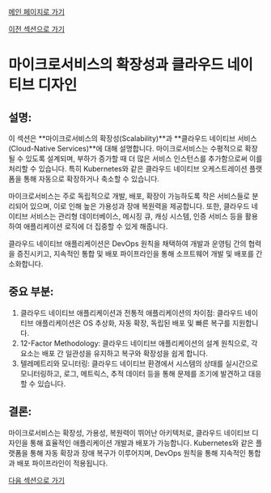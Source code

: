 [메인 페이지로 가기](main.md)

[이전 섹션으로 가기](section_3.md)

# 마이크로서비스의 확장성과 클라우드 네이티브 디자인

## 설명:

이 섹션은 **마이크로서비스의 확장성(Scalability)**과 **클라우드 네이티브 서비스(Cloud-Native Services)**에 대해 설명합니다. 마이크로서비스는 수평적으로 확장될 수 있도록 설계되며, 부하가 증가할 때 더 많은 서비스 인스턴스를 추가함으로써 이를 처리할 수 있습니다. 특히 Kubernetes와 같은 클라우드 네이티브 오케스트레이션 플랫폼을 통해 자동으로 확장하거나 축소할 수 있습니다.

마이크로서비스는 주로 독립적으로 개발, 배포, 확장이 가능하도록 작은 서비스들로 분리되어 있으며, 이로 인해 높은 가용성과 장애 복원력을 제공합니다. 또한, 클라우드 네이티브 서비스는 관리형 데이터베이스, 메시징 큐, 캐싱 시스템, 인증 서비스 등을 활용하여 애플리케이션 로직에 더 집중할 수 있게 해줍니다.

클라우드 네이티브 애플리케이션은 DevOps 원칙을 채택하여 개발과 운영팀 간의 협력을 증진시키고, 지속적인 통합 및 배포 파이프라인을 통해 소프트웨어 개발 및 배포를 간소화합니다.

## 중요 부분:

 1. 클라우드 네이티브 애플리케이션과 전통적 애플리케이션의 차이점: 클라우드 네이티브 애플리케이션은 OS 추상화, 자동 확장, 독립된 배포 및 빠른 복구를 지원합니다.
 2. 12-Factor Methodology: 클라우드 네이티브 애플리케이션의 설계 원칙으로, 각 요소는 배포 간 일관성을 유지하고 복구와 확장성을 쉽게 합니다.
 3. 텔레메트리와 모니터링: 클라우드 네이티브 환경에서 시스템의 상태를 실시간으로 모니터링하고, 로그, 메트릭스, 추적 데이터 등을 통해 문제를 조기에 발견하고 대응할 수 있습니다.

## 결론:

마이크로서비스는 확장성, 가용성, 복원력이 뛰어난 아키텍처로, 클라우드 네이티브 디자인을 통해 효율적인 애플리케이션 개발과 배포가 가능합니다. Kubernetes와 같은 플랫폼을 통해 자동 확장과 장애 복구가 이루어지며, DevOps 원칙을 통해 지속적인 통합과 배포 파이프라인이 적용됩니다.

[다음 섹션으로 가기](section_5.md)
